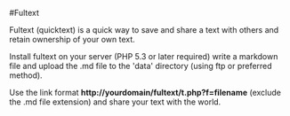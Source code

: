 #Fultext 

Fultext (quicktext) is a quick way to save and share a text with others and retain ownership of your own text. 

Install fultext on your server (PHP 5.3 or later required) write a markdown file and upload the .md file to the 'data' directory (using ftp or preferred method).

Use the link format **http://yourdomain/fultext/t.php?f=filename** (exclude the .md file extension) and share your text with the world.


